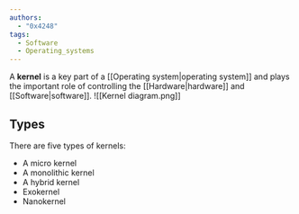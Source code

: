 ```yaml
---
authors:
  - "0x4248"
tags:
  - Software
  - Operating_systems
---
```

A **kernel** is a key part of a [[Operating system|operating system]] and plays the important role of controlling the [[Hardware|hardware]] and [[Software|software]].
![[Kernel diagram.png]]
## Types
There are five types of kernels:
- A micro kernel
- A monolithic kernel
- A hybrid kernel
- Exokernel
- Nanokernel
